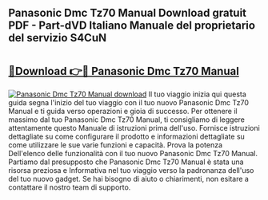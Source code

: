 ## Panasonic Dmc Tz70 Manual Download gratuit PDF - Part-dVD Italiano Manuale del proprietario del servizio S4CuN

# <h2><a href="http://dfe2rpo.blite.top/?on=Panasonic+Dmc+Tz70+Manual">🔗Download 👉🔴 Panasonic Dmc Tz70 Manual</a></h2>

[![Panasonic Dmc Tz70 Manual download](https://i.imgur.com/lujVjoI.png)](http://dfe2rpo.blite.top/?on=Panasonic+Dmc+Tz70+Manual)
Il tuo viaggio inizia qui questa guida segna l'inizio del tuo viaggio con il tuo nuovo Panasonic Dmc Tz70 Manual e ti guida verso operazioni e gioia di successo. Per ottenere il massimo dal tuo Panasonic Dmc Tz70 Manual, ti consigliamo di leggere attentamente questo Manuale di istruzioni prima dell'uso. Fornisce istruzioni dettagliate su come configurare il prodotto e informazioni dettagliate su come utilizzare le sue varie funzioni e capacità. Prova la potenza Dell'elenco delle funzionalità con il tuo nuovo Panasonic Dmc Tz70 Manual. Partiamo dal presupposto che Panasonic Dmc Tz70 Manual è stata una risorsa preziosa e Informativa nel tuo viaggio verso la padronanza dell'uso del tuo nuovo gadget. Se hai bisogno di aiuto o chiarimenti, non esitare a contattare il nostro team di supporto.
